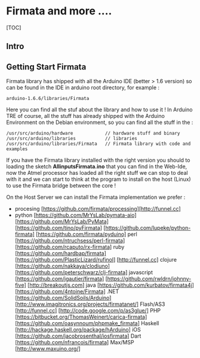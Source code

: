 Firmata and more ....
=====================
[TOC]

## Intro 



## Getting Start Firmata
Firmata library has shipped with all the Arduino IDE (better > 1.6 version) so can be found in the IDE in arduino root 
directory, for example : 

    arduino-1.6.6/libraries/Firmata
    
Here you can find all the stuf about the library and how to use it ! In Arduino TRE of course, all the stuff has already shipped with the Arduino Environment on the Debian environment, so you can find all the stuff in the : 

    /usr/src/arduino/hardware            // hardware stuff and binary 
    /usr/src/arduino/libraries           // libraries 
    /usr/src/arduino/libraries/Firmata   // Firmata library with code and examples 
    
If you have the Firmata library installed with the right version you should to loading the sketch **AllinputsFirmata.ino** 
that you can find in the Web-Ide, now the Atmel processor has loaded all the right stuff we can stop to deal with it and we can start to think at the program to install on the host (Linux) to use the Firmata bridge between the core !

On the Host Server we can install the Firmata implementation we prefer : 

+ procesing [https://github.com/firmata/processing][http://funnel.cc]
+ python [https://github.com/MrYsLab/pymata-aio] [https://github.com/MrYsLab/PyMata]
[https://github.com/tino/pyFirmata]
[https://github.com/lupeke/python-firmata]
[https://github.com/firmata/pyduino]
perl
[https://github.com/ntruchsess/perl-firmata]
[https://github.com/rcaputo/rx-firmata]
ruby
[https://github.com/hardbap/firmata]
[https://github.com/PlasticLizard/rufinol]
[http://funnel.cc]
clojure
[https://github.com/nakkaya/clodiuno]
[https://github.com/peterschwarz/clj-firmata]
javascript
[https://github.com/jgautier/firmata]
[https://github.com/rwldrn/johnny-five]
[http://breakoutjs.com]
java
[https://github.com/kurbatov/firmata4j]
[https://github.com/4ntoine/Firmata]
.NET
[https://github.com/SolidSoils/Arduino]
[http://www.imagitronics.org/projects/firmatanet/]
Flash/AS3
[http://funnel.cc]
[http://code.google.com/p/as3glue/]
PHP
[https://bitbucket.org/ThomasWeinert/carica-firmata]
[https://github.com/oasynnoum/phpmake_firmata]
Haskell
[http://hackage.haskell.org/package/hArduino]
iOS
[https://github.com/jacobrosenthal/iosfirmata]
Dart
[https://github.com/nfrancois/firmata]
Max/MSP
[http://www.maxuino.org/]
    


